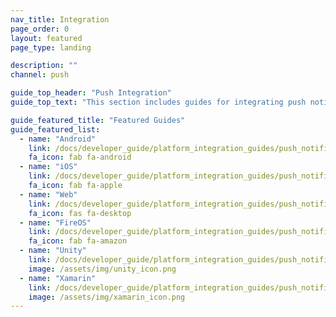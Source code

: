 ```yaml
---
nav_title: Integration
page_order: 0
layout: featured
page_type: landing

description: ""
channel: push

guide_top_header: "Push Integration"
guide_top_text: "This section includes guides for integrating push notifications with your app. A push notification is an out-of-app alert that appears on the user's screen when an important update occurs. Push notifications are a valuable way to provide your users with time-sensitive and relevant content or to re-engage them with your app. <br><br>Check out our <a href='/docs/help/best_practices/push/'>help documentation</a> for push best practices."

guide_featured_title: "Featured Guides"
guide_featured_list: 
  - name: "Android"
    link: /docs/developer_guide/platform_integration_guides/push_notifications/integration/android/
    fa_icon: fab fa-android
  - name: "iOS"
    link: /docs/developer_guide/platform_integration_guides/push_notifications/integration/ios/
    fa_icon: fab fa-apple
  - name: "Web"
    link: /docs/developer_guide/platform_integration_guides/push_notifications/integration/web/
    fa_icon: fas fa-desktop
  - name: "FireOS"
    link: /docs/developer_guide/platform_integration_guides/push_notifications/integration/fireos/
    fa_icon: fab fa-amazon
  - name: "Unity"
    link: /docs/developer_guide/platform_integration_guides/push_notifications/integration/unity/
    image: /assets/img/unity_icon.png
  - name: "Xamarin"
    link: /docs/developer_guide/platform_integration_guides/push_notifications/integration/xamarin/
    image: /assets/img/xamarin_icon.png
---
```

<br><br>

<!---
This page should also link to the iOS and Android pages on Advanced Push Campaign Settings (which will negate the need for a page on Advanced Settings). Seems to be some differences in level of content—can we consolidate?
-->
